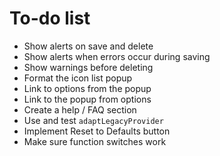 # To-do list

- Show alerts on save and delete
- Show alerts when errors occur during saving
- Show warnings before deleting
- Format the icon list popup
- Link to options from the popup
- Link to the popup from options
- Create a help / FAQ section
- Use and test `adaptLegacyProvider`
- Implement Reset to Defaults button
- Make sure function switches work
